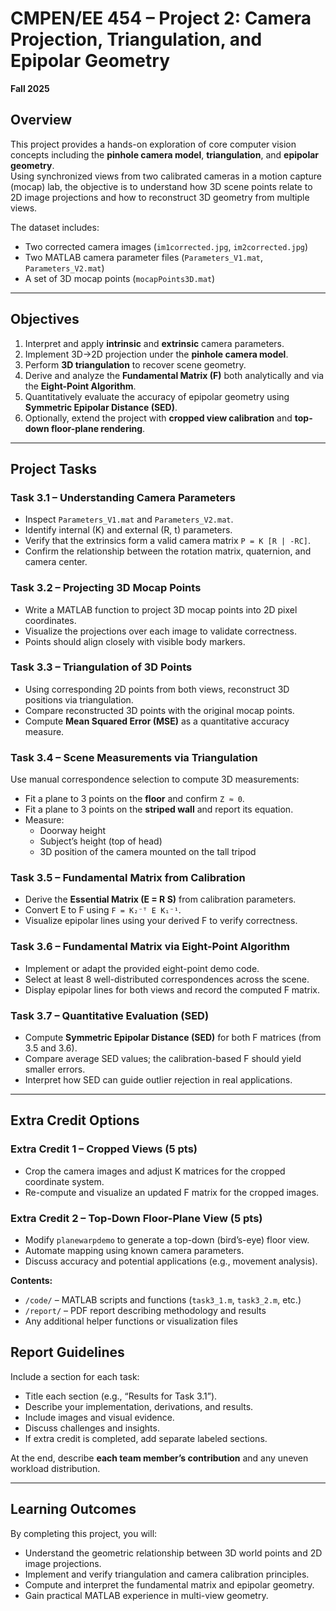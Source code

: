 # CMPEN/EE 454 – Project 2: Camera Projection, Triangulation, and Epipolar Geometry  
**Fall 2025**

## Overview
This project provides a hands-on exploration of core computer vision concepts including the **pinhole camera model**, **triangulation**, and **epipolar geometry**.  
Using synchronized views from two calibrated cameras in a motion capture (mocap) lab, the objective is to understand how 3D scene points relate to 2D image projections and how to reconstruct 3D geometry from multiple views.

The dataset includes:
- Two corrected camera images (`im1corrected.jpg`, `im2corrected.jpg`)
- Two MATLAB camera parameter files (`Parameters_V1.mat`, `Parameters_V2.mat`)
- A set of 3D mocap points (`mocapPoints3D.mat`)

---

## Objectives
1. Interpret and apply **intrinsic** and **extrinsic** camera parameters.
2. Implement 3D→2D projection under the **pinhole camera model**.
3. Perform **3D triangulation** to recover scene geometry.
4. Derive and analyze the **Fundamental Matrix (F)** both analytically and via the **Eight-Point Algorithm**.
5. Quantitatively evaluate the accuracy of epipolar geometry using **Symmetric Epipolar Distance (SED)**.
6. Optionally, extend the project with **cropped view calibration** and **top-down floor-plane rendering**.

---

## Project Tasks

### **Task 3.1 – Understanding Camera Parameters**
- Inspect `Parameters_V1.mat` and `Parameters_V2.mat`.
- Identify internal (K) and external (R, t) parameters.
- Verify that the extrinsics form a valid camera matrix `P = K [R | -RC]`.
- Confirm the relationship between the rotation matrix, quaternion, and camera center.

### **Task 3.2 – Projecting 3D Mocap Points**
- Write a MATLAB function to project 3D mocap points into 2D pixel coordinates.
- Visualize the projections over each image to validate correctness.
- Points should align closely with visible body markers.

### **Task 3.3 – Triangulation of 3D Points**
- Using corresponding 2D points from both views, reconstruct 3D positions via triangulation.
- Compare reconstructed 3D points with the original mocap points.
- Compute **Mean Squared Error (MSE)** as a quantitative accuracy measure.

### **Task 3.4 – Scene Measurements via Triangulation**
Use manual correspondence selection to compute 3D measurements:
- Fit a plane to 3 points on the **floor** and confirm `Z ≈ 0`.
- Fit a plane to 3 points on the **striped wall** and report its equation.
- Measure:
  - Doorway height  
  - Subject’s height (top of head)  
  - 3D position of the camera mounted on the tall tripod  

### **Task 3.5 – Fundamental Matrix from Calibration**
- Derive the **Essential Matrix (E = R S)** from calibration parameters.
- Convert E to F using `F = K₂⁻ᵀ E K₁⁻¹`.
- Visualize epipolar lines using your derived F to verify correctness.

### **Task 3.6 – Fundamental Matrix via Eight-Point Algorithm**
- Implement or adapt the provided eight-point demo code.
- Select at least 8 well-distributed correspondences across the scene.
- Display epipolar lines for both views and record the computed F matrix.

### **Task 3.7 – Quantitative Evaluation (SED)**
- Compute **Symmetric Epipolar Distance (SED)** for both F matrices (from 3.5 and 3.6).
- Compare average SED values; the calibration-based F should yield smaller errors.
- Interpret how SED can guide outlier rejection in real applications.

---

## Extra Credit Options

### **Extra Credit 1 – Cropped Views (5 pts)**
- Crop the camera images and adjust K matrices for the cropped coordinate system.
- Re-compute and visualize an updated F matrix for the cropped images.

### **Extra Credit 2 – Top-Down Floor-Plane View (5 pts)**
- Modify `planewarpdemo` to generate a top-down (bird’s-eye) floor view.
- Automate mapping using known camera parameters.
- Discuss accuracy and potential applications (e.g., movement analysis).

**Contents:**
- `/code/` – MATLAB scripts and functions (`task3_1.m`, `task3_2.m`, etc.)
- `/report/` – PDF report describing methodology and results
- Any additional helper functions or visualization files

## Report Guidelines
Include a section for each task:
- Title each section (e.g., “Results for Task 3.1”).
- Describe your implementation, derivations, and results.
- Include images and visual evidence.
- Discuss challenges and insights.
- If extra credit is completed, add separate labeled sections.

At the end, describe **each team member’s contribution** and any uneven workload distribution.

---

## Learning Outcomes
By completing this project, you will:
- Understand the geometric relationship between 3D world points and 2D image projections.
- Implement and verify triangulation and camera calibration principles.
- Compute and interpret the fundamental matrix and epipolar geometry.
- Gain practical MATLAB experience in multi-view geometry.
